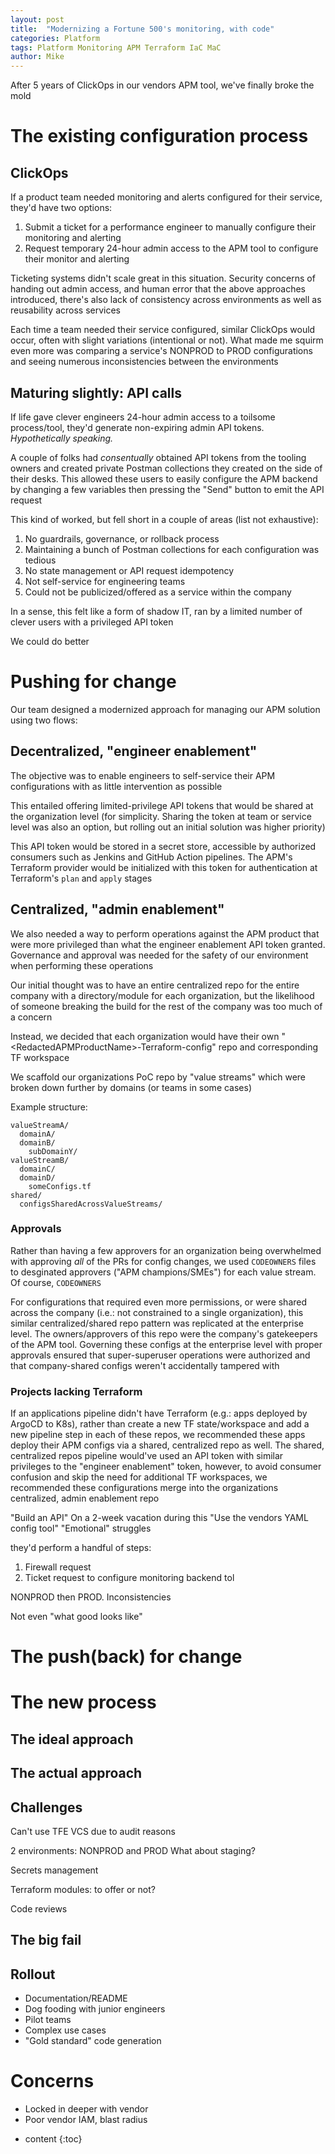 ```yaml
---
layout: post
title:  "Modernizing a Fortune 500's monitoring, with code"
categories: Platform
tags: Platform Monitoring APM Terraform IaC MaC
author: Mike
---
```


After 5 years of ClickOps in our vendors APM tool, we've finally broke the mold

<!-- In January 2024 I joined a brand new platform team that had a focus on SRE. After brainstorming a few potential projects to tackle, our team and management unanimously decided that improving our organization's APM practice was a top priority. This decision was made based on the disheartening amount of production downtime and missed performance OKRs, especially for "tier-1 services" (this company is in the insurance industry, BTW) -->

<!-- Most of the organization's production incidents were brought to our attention through customer complaints. It was clear that engineering teams needed to be empowered with a more proactive monitoring and alerting approach -->

<!-- These operational flaws stemmed primarily from a couple of things -- complex bugs in the code, poor observability standards and practices (the next item on our teams roadmap), and uncommunicated changes with dependencies. But there's a deeper issue: almost each time an incident was identified, it was due to customer complaints -->

# The existing configuration process

## ClickOps

<!-- We have two environments for our APM backend: NONPROD and PROD -->

If a product team needed monitoring and alerts configured for their service, they'd have two options:

1. Submit a ticket for a performance engineer to manually configure their monitoring and alerting
1. Request temporary 24-hour admin access to the APM tool to configure their monitor and alerting

Ticketing systems didn't scale great in this situation. Security concerns of handing out admin access, and human error that the above approaches introduced, there's also lack of consistency across environments as well as reusability across services

Each time a team needed their service configured, similar ClickOps would occur, often with slight variations (intentional or not). What made me squirm even more was comparing a service's NONPROD to PROD configurations and seeing numerous inconsistencies between the environments

## Maturing slightly: API calls

If life gave clever engineers 24-hour admin access to a toilsome process/tool, they'd generate non-expiring admin API tokens. *Hypothetically speaking.*

A couple of folks had *consentually* obtained API tokens from the tooling owners and created private Postman collections they created on the side of their desks. This allowed these users to easily configure the APM backend by changing a few variables then pressing the "Send" button to emit the API request

This kind of worked, but fell short in a couple of areas (list not exhaustive):

1. No guardrails, governance, or rollback process
1. Maintaining a bunch of Postman collections for each configuration was tedious
1. No state management or API request idempotency
1. Not self-service for engineering teams
1. Could not be publicized/offered as a service within the company

In a sense, this felt like a form of shadow IT, ran by a limited number of clever users with a privileged API token

We could do better

# Pushing for change

Our team designed a modernized approach for managing our APM solution using two flows:

## Decentralized, "engineer enablement"

The objective was to enable engineers to self-service their APM configurations with as little intervention as possible

This entailed offering limited-privilege API tokens that would be shared at the organization level (for simplicity. Sharing the token at team or service level was also an option, but rolling out an initial solution was higher priority)

This API token would be stored in a secret store, accessible by authorized consumers such as Jenkins and GitHub Action pipelines. The APM's Terraform provider would be initialized with this token for authentication at Terraform's `plan` and `apply` stages

## Centralized, "admin enablement"

We also needed a way to perform operations against the APM product that were more privileged than what the engineer enablement API token granted. Governance and approval was needed for the safety of our environment when performing these operations

Our initial thought was to have an entire centralized repo for the entire company with a directory/module for each organization, but the likelihood of someone breaking the build for the rest of the company was too much of a concern

Instead, we decided that each organization would have their own "&lt;RedactedAPMProductName&gt;-Terraform-config" repo and corresponding TF workspace

We scaffold our organizations PoC repo by "value streams" which were broken down further by domains (or teams in some cases)

Example structure:
```
valueStreamA/
  domainA/
  domainB/
    subDomainY/
valueStreamB/
  domainC/
  domainD/
    someConfigs.tf
shared/
  configsSharedAcrossValueStreams/
```

### Approvals

Rather than having a few approvers for an organization being overwhelmed with approving *all* of the PRs for config changes, we used `CODEOWNERS` files to desginated approvers ("APM champions/SMEs") for each value stream. Of course, `CODEOWNERS`

For configurations that required even more permissions, or were shared across the company (i.e.: not constrained to a single organization), this similar centralized/shared repo pattern was replicated at the enterprise level. The owners/approvers of this repo were the company's gatekeepers of the APM tool. Governing these configs at the enterprise level with proper approvals ensured that super-superuser operations were authorized and that company-shared configs weren't accidentally tampered with

### Projects lacking Terraform

If an applications pipeline didn't have Terraform (e.g.: apps deployed by ArgoCD to K8s), rather than create a new TF state/workspace and add a new pipeline step in each of these repos, we recommended these apps deploy their APM configs via a shared, centralized repo as well. The shared, centralized repos pipeline would've used an API token with similar privileges to the "engineer enablement" token, however, to avoid consumer confusion and skip the need for additional TF workspaces, we recommended these configurations merge into the organizations centralized, admin enablement repo


"Build an API"
  On a 2-week vacation during this
"Use the vendors YAML config tool"
"Emotional" struggles


 they'd perform a handful of steps:

1. Firewall request
1. Ticket request to configure monitoring backend tol 

NONPROD then PROD. Inconsistencies

Not even "what good looks like"

# The push(back) for change

# The new process

## The ideal approach

## The actual approach

## Challenges
Can't use TFE VCS due to audit reasons

2 environments: NONPROD and PROD
  What about staging?

Secrets management

Terraform modules: to offer or not?

Code reviews

## The big fail

## Rollout

- Documentation/README
- Dog fooding with junior engineers
- Pilot teams
- Complex use cases
- "Gold standard" code generation

# Concerns
- Locked in deeper with vendor
- Poor vendor IAM, blast radius

* content
{:toc}
